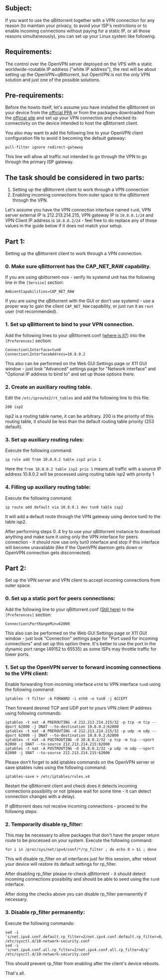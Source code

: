 ## Subject:
If you want to use the qBittorrent together with a VPN connection for any reason (to maintain your privacy, to avoid your ISP's restrictions or to enable incoming connections without paying for a static IP, or all those reasons simultaneously), you can set up your Linux system like following.

## Requirements:
The control over the OpenVPN server deployed on the VPS with a static worldwide-routable IP address ("white IP address"), the rest will be about setting up the OpenVPN+qBittorrent, but OpenVPN is not the only VPN solution and just one of the possible solutions.

## Pre-requirements:
Before the howto itself, let's assume you have installed the qBittorrent on your device from the [official PPA](http://ppa.launchpad.net/qbittorrent-team/qbittorrent-stable/ubuntu) or from the packages downloaded from the [official site](https://www.qbittorrent.org/download.php) and set up your VPN connection and checked its connectivity on the device intended to host the qBittorrent client.

You also may want to add the following line to your OpenVPN client configuration file to avoid it becoming the default gateway:
```
pull-filter ignore redirect-gateway
```
This line will allow all traffic not intended to go through the VPN to go through the primary ISP gateway.

## The task should be considered in two parts:
1. Setting up the qBittorrent client to work through a VPN connection
2. Enabling incoming connections from outer space to the qBittorrent through the VPN.

Let's assume you have the VPN connection interface named `tun0`, VPN server external IP is 212.213.214.215, VPN gateway IP is `10.8.0.1/24` and VPN Client IP address is `10.8.0.2/24` - feel free to do replace any of those values in the guide below if it does not match your setup.

## Part 1:
Setting up the qBittorrent client to work through a VPN connection.

### 0. Make sure qBittorrent has the CAP_NET_RAW capability.
If you are using qbittorrent-nox - verify its systemd unit has the following line in the `[Service]` section:
```
AmbientCapabilities=CAP_NET_RAW
```
If you are using the qBittorrent with the GUI or don't use systemd - use a proper way to gain the client `CAP_NET_RAW` capability, or just run it as `root` user (not recommended).

### 1. Set up qBittorrent to bind to your VPN connection.
 Add the following lines to your qBittorrent.conf ([where is it?](https://github.com/qbittorrent/qBittorrent/wiki/Frequently-Asked-Questions#where-does-qbittorrent-save-its-settings)) into the `[Preferences]` section:
```
Connection\Interface=tun0
Connection\InterfaceAddress=10.8.0.2
```
This also can be performed on the Web GUI Settings page or X11 GUI window - just look "Advanced" settings page for "Network interface" and "Optional IP address to bind to" and set up those options there.

### 2. Create an auxiliary routing table.
Edit the `/etc/iproute2/rt_tables` and add the following line to this file:
```
200 isp2
```
isp2 is a routing table name, it can be arbitrary. 200 is the priority of this routing table, it should be less than the default routing table priority (253 default).

### 3. Set up auxiliary routing rules:
Execute the following command:
```
ip rule add from 10.8.0.2 table isp2 prio 1
```
Here the `from 10.8.0.2 table isp2 prio 1` means all traffic with a source IP address 10.8.0.2 will be processed using routing table isp2 with priority 1

### 4. Filling up auxiliary routing table:
Execute the following command:
```
ip route add default via 10.8.0.1 dev tun0 table isp2
```
It will add a default route through the VPN gateway using device tun0 to the table isp2.

After performing steps 0..4 try to use your qBittorrent instance to download anything and make sure it using only the VPN interface for peers connection - it should now use only tun0 interface and stop if this interface will become unavailable (like if the OpenVPN daemon gets down or OpenVPN connection gets disconnected).

## Part 2:
Set up the VPN server and VPN client to accept incoming connections from outer space.

### 0. Set up a static port for peers connections:
Add the following line to your qBittorrent.conf ([Still here](https://github.com/qbittorrent/qBittorrent/wiki/Frequently-Asked-Questions#where-does-qbittorrent-save-its-settings)) to the `[Preferences]` section:
```
Connection\PortRangeMin=62000
```
This also can be performed on the Web GUI Settings page or X11 GUI window - just look "Connection" settings page for "Port used for incoming connections" and set up this option there.
It's better to use the port in the dynamic port range (49152 to 65535) as some ISPs may throttle traffic for lower ports.


### 1. Set up the OpenVPN server to forward incoming connections to the VPN client:
Enable forwarding from incoming interface `eth0` to VPN interface `tun0` using the following command:
```
iptables -t filter -A FORWARD -i eth0 -o tun0 -j ACCEPT
```
Then forward desired TCP and UDP port to yours VPN client IP address using following commands:
```
iptables -t nat -A PREROUTING -d 212.213.214.215/32 -p tcp -m tcp --dport 62000 -j DNAT --to-destination 10.8.0.2:62000
iptables -t nat -A PREROUTING -d 212.213.214.215/32 -p udp -m udp --dport 62000 -j DNAT --to-destination 10.8.0.2:62000
iptables -t nat -A POSTROUTING -d 10.8.0.2/32 -p tcp -m tcp --sport 62000 -j SNAT --to-source 212.213.214.215:62000
iptables -t nat -A POSTROUTING -d 10.8.0.2/32 -p udp -m udp --sport 62000 -j SNAT --to-source 212.213.214.215:62000
```
Please don't forget to add iptables commands on the OpenVPN server or save iptables rules using the following command:
```
iptables-save > /etc/iptables/rules.v4
```
Restart the qBittorrent client and check does it detects incoming connections possibility or not (please wait for some time - it can detect connection changes with a delay).

If qBittorrent does not receive incoming connections - proceed to the following steps:

### 2. Temporarily disable rp_filter:
This may be necessary to allow packages that don't have the proper return route to be processed on your system.
Execute the following command:
```
for i in /proc/sys/net/ipv4/conf/*/rp_filter ; do echo 0 > $i ; done
```
This will disable rp_filter on all interfaces just for this session, after reboot your device will restore its default settings for rp_filter.

After disabling rp_filter please re-check qBittorrent - it should detect incoming connections possibility and should be able to seed using the `tun0` interface.

After doing the checks above you can disable rp_filter permanently if necessary.

### 3. Disable rp_filter permanently:
Execute the following commands:
```
sed -i 's/net.ipv4.conf.default.rp_filter=2/net.ipv4.conf.default.rp_filter=0/g' /etc/sysctl.d/10-network-security.conf
sed -i 's/net.ipv4.conf.all.rp_filter=2/net.ipv4.conf.all.rp_filter=0/g' /etc/sysctl.d/10-network-security.conf
```
This should prevent rp_filter from enabling after the client's device reboots.

That's all.
